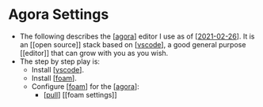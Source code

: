 # Agora Settings

- The following describes the [[agora]] editor I use as of [[2021-02-26]]. It is an [[open source]] stack based on [[vscode]], a good general purpose [[editor]] that can grow with you as you wish.
- The step by step play is:
  - Install [[vscode]].
  - Install [[foam]].
  - Configure [[foam]] for the [[agora]]: 
    - [[pull]] [[foam settings]]


[//begin]: # "Autogenerated link references for markdown compatibility"
[agora]: agora "Agora"
[2021-02-26]: journal/2021-02-26 "2021-02-26"
[vscode]: vscode "Vscode"
[foam]: foam "Foam"
[pull]: pull "Pull"
[//end]: # "Autogenerated link references"